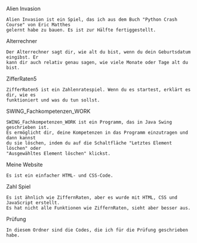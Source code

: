 Alien Invasion

    Alien Invasion ist ein Spiel, das ich aus dem Buch "Python Crash Course" von Eric Matthes 
    gelernt habe zu bauen. Es ist zur Hälfte fertiggestellt.

Alterrechner

    Der Alterrechner sagt dir, wie alt du bist, wenn du dein Geburtsdatum eingibst. Er 
    kann dir auch relativ genau sagen, wie viele Monate oder Tage alt du bist.

ZifferRaten5

    ZifferRaten5 ist ein Zahlenratespiel. Wenn du es startest, erklärt es dir, wie es 
    funktioniert und was du tun sollst.

SWING_Fachkompetenzen_WORK

    SWING_Fachkompetenzen_WORK ist ein Programm, das in Java Swing geschrieben ist. 
    Es ermöglicht dir, deine Kompetenzen in das Programm einzutragen und dann kannst 
    du sie löschen, indem du auf die Schaltfläche "Letztes Element löschen" oder 
    "Ausgewähltes Element löschen" klickst.

Meine Website

    Es ist ein einfacher HTML- und CSS-Code.

Zahl Spiel

    Es ist ähnlich wie ZiffernRaten, aber es wurde mit HTML, CSS und JavaScript erstellt. 
    Es hat nicht alle Funktionen wie ZiffernRaten, sieht aber besser aus.

Prüfung

    In diesem Ordner sind die Codes, die ich für die Prüfung geschrieben habe.
